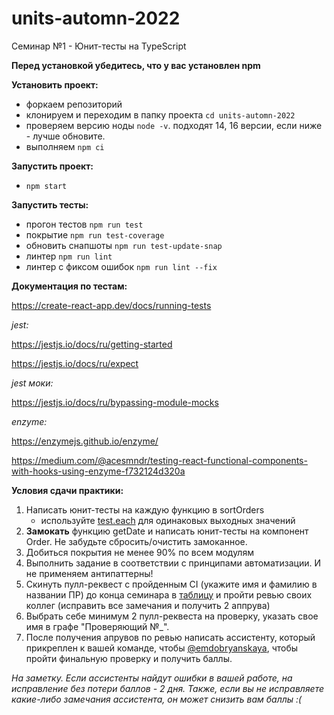 # units-automn-2022
Семинар №1 - Юнит-тесты на TypeScript

**Перед установкой убедитесь, что у вас установлен npm**

**Установить проект:**

- форкаем репозиторий
- клонируем и переходим в папку проекта `cd units-automn-2022`
- проверяем версию ноды `node -v`. подходят 14, 16 версии, если ниже - лучше обновите.
- выполняем `npm ci`

**Запустить проект:**

- `npm start`

**Запустить тесты:**

- прогон тестов `npm run test`
- покрытие `npm run test-coverage`
- обновить снапшоты `npm run test-update-snap`
- линтер `npm run lint`
- линтер с фиксом ошибок `npm run lint --fix`

**Документация по тестам:**

https://create-react-app.dev/docs/running-tests

_jest:_

https://jestjs.io/docs/ru/getting-started

https://jestjs.io/docs/ru/expect

_jest моки:_

https://jestjs.io/docs/ru/bypassing-module-mocks

_enzyme:_

https://enzymejs.github.io/enzyme/

https://medium.com/@acesmndr/testing-react-functional-components-with-hooks-using-enzyme-f732124d320a

**Условия сдачи практики:**

1. Написать юнит-тесты на каждую функцию в sortOrders
    - используйте [test.each](https://jestjs.io/docs/en/api#testeachtablename-fn-timeout) для одинаковых выходных значений
2. **Замокать** функцию getDate и написать юнит-тесты на компонент Order. Не забудьте сбросить/очистить замоканное.
3. Добиться покрытия не менее 90% по всем модулям
4. Выполнить задание в соответствии с принципами автоматизации. И не применяем антипаттерны!
5. Скинуть пулл-реквест с пройденным CI (укажите имя и фамилию в названии ПР) до конца семинара в [таблицу](https://docs.google.com/spreadsheets/d/1ZScofRpjN0Bt4ZxpMTEecUH_iS9SfyH3nH1CjOCzR08/edit?usp=sharing) и пройти ревью своих коллег (исправить все замечания и получить 2 аппрува)
6. Выбрать себе минимум 2 пулл-реквеста на проверку, указать свое имя в графе "Проверяющий №_".
7. После получения апрувов по ревью написать ассистенту, который прикреплен к вашей команде, чтобы [@emdobryanskaya](https://t.me/emdobryanskaya), чтобы пройти финальную проверку и получить баллы.

*На заметку. Если ассистенты найдут ошибки в вашей работе, на исправление без потери баллов - 2 дня. Также, если вы не исправляете какие-либо замечания ассистента, он может снизить вам баллы :(*
